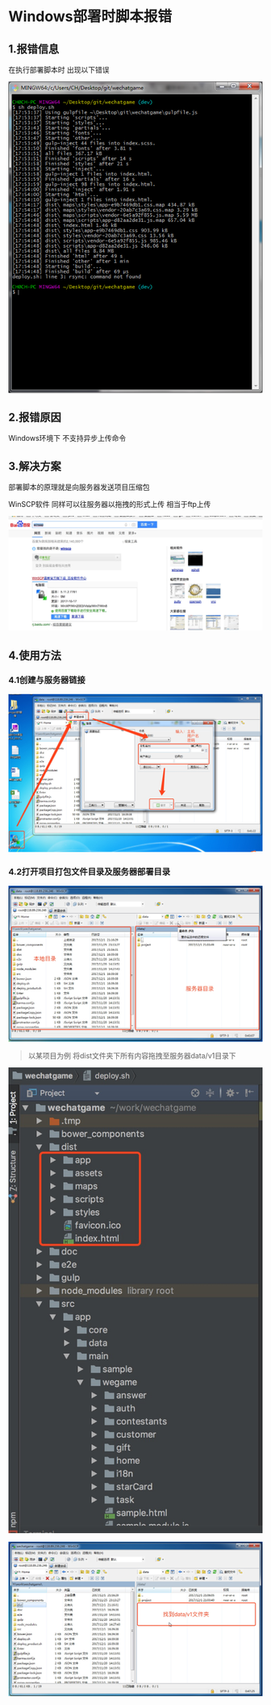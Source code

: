 # Windows部署时脚本报错

## 1.报错信息

在执行部署脚本时 出现以下错误

![](/assets/WinDeployment1.png)

## 2.报错原因

Windows环境下 不支持异步上传命令

## 3.解决方案

部署脚本的原理就是向服务器发送项目压缩包
 
WinSCP软件 同样可以往服务器以拖拽的形式上传 相当于ftp上传

![](/assets/WinDeployment2.jpeg)

## 4.使用方法

### 4.1创建与服务器链接

![](/assets/WinDeployment3.jpeg)

### 4.2打开项目打包文件目录及服务器部署目录

![](/assets/WinDeployment4.jpeg)

> 以某项目为例 将dist文件夹下所有内容拖拽至服务器data/v1目录下

![](/assets/WinDeployment5.jpeg)

![](/assets/WinDeployment6.jpeg)